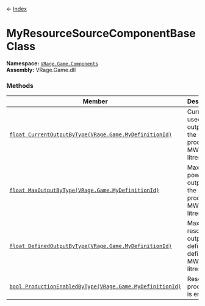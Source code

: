 ← [Index](index)
# MyResourceSourceComponentBase Class
**Namespace:** [`VRage.Game.Components`](VRage.Game.Components)  
**Assembly:** VRage.Game.dll  
### Methods
|Member|Description|
|---|---|
|[`float CurrentOutputByType(VRage.Game.MyDefinitionId)`](VRage.Game.Components.CurrentOutputByType)|Currently used power output of the producer in MW or litres/h.|
|[`float MaxOutputByType(VRage.Game.MyDefinitionId)`](VRage.Game.Components.MaxOutputByType)|Maximum power output of the producer in MW or litres/h.|
|[`float DefinedOutputByType(VRage.Game.MyDefinitionId)`](VRage.Game.Components.DefinedOutputByType)|Max resource output defined in definition in MW or litres/h.|
|[`bool ProductionEnabledByType(VRage.Game.MyDefinitionId)`](VRage.Game.Components.ProductionEnabledByType)|Resource production is enabled|
